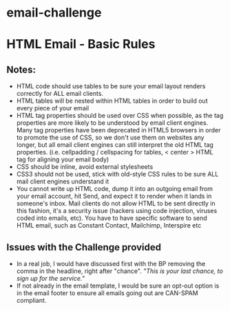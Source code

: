 # email-challenge

<h1>HTML Email - Basic Rules</h1>
<h2>Notes:</h2>

<ul>
<li> HTML code should use tables to be sure your email layout renders correctly for ALL email clients.</li>
<li> HTML tables will be nested within HTML tables in order to build out every piece of your email</li>

<li> HTML tag properties should be used over CSS when possible, as the tag properties are more likely to be understood by email client engines. Many tag properties have been deprecated in HTML5 browsers in order to promote the use of CSS, so we don't use them on websites any longer, but all email client engines can still interpret the old HTML tag properties. (i.e. cellpadding / cellspacing for tables, < center > HTML tag for aligning your email body)</li>

<li> CSS should be inline, avoid external stylesheets</li>

<li> CSS3 should not be used, stick with old-style CSS rules to be sure ALL mail client engines understand it</li>

<li> You cannot write up HTML code, dump it into an outgoing email from your email account, hit Send, and expect it to render when it lands in someone's inbox. Mail clients do not allow HTML to be sent directly in this fashion, it's a security issue (hackers using code injection, viruses coded into emails, etc).  You have to have specific software to send HTML email, such as Constant Contact, Mailchimp, Interspire etc</li>
</ul>
 

 

<h2>Issues with the Challenge provided</h2>

<ul>
  <li> In a real job, I would have discussed first with the BP removing the comma in the headline, right after "chance". <em>"This is your last chance, to sign up for the service."</em> </li> 

<li> If not already in the email template, I would be sure an opt-out option is in the email footer to ensure all emails going out are CAN-SPAM compliant.</li> 

</ul>
